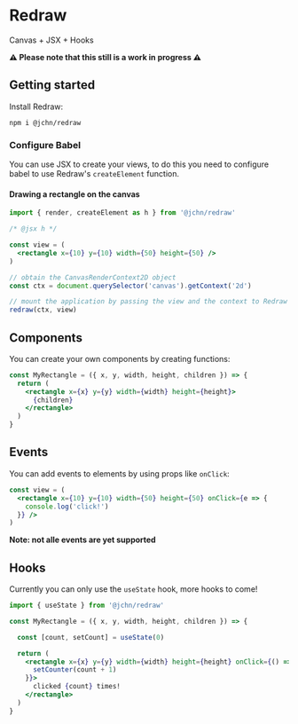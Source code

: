 # Redraw

Canvas + JSX + Hooks

**⚠️ Please note that this still is a work in progress ️️️⚠️**

## Getting started

Install Redraw:

```
npm i @jchn/redraw
```

### Configure Babel

You can use JSX to create your views, to do this you need to configure babel to use Redraw's `createElement` function.

#### Drawing a rectangle on the canvas

```jsx
import { render, createElement as h } from '@jchn/redraw'

/* @jsx h */

const view = (
  <rectangle x={10} y={10} width={50} height={50} />
)

// obtain the CanvasRenderContext2D object
const ctx = document.querySelector('canvas').getContext('2d')

// mount the application by passing the view and the context to Redraw's render function
redraw(ctx, view)
```

## Components

You can create your own components by creating functions:

```jsx
const MyRectangle = ({ x, y, width, height, children }) => {
  return (
    <rectangle x={x} y={y} width={width} height={height}>
      {children}
    </rectangle>
  )
}
```

## Events

You can add events to elements by using props like `onClick`:

```jsx
const view = (
  <rectangle x={10} y={10} width={50} height={50} onClick={e => {
    console.log('click!')
  }} />
)
```

**Note: not alle events are yet supported**

## Hooks

Currently you can only use the `useState` hook, more hooks to come!

```jsx
import { useState } from '@jchn/redraw'

const MyRectangle = ({ x, y, width, height, children }) => {

  const [count, setCount] = useState(0)

  return (
    <rectangle x={x} y={y} width={width} height={height} onClick={() => {
      setCounter(count + 1)
    }}>
      clicked {count} times!
    </rectangle>
  )
}
```

<!-- ## Demo's -->
